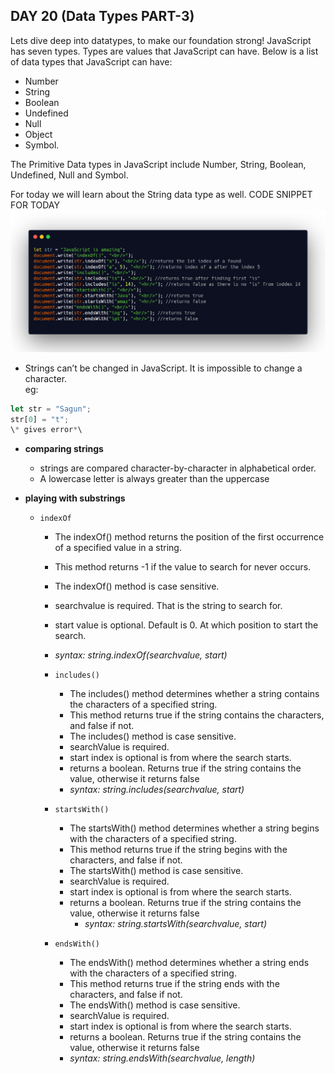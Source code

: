 ## DAY 20 (Data Types PART-3)

Lets dive deep into datatypes, to make our foundation strong!
JavaScript has seven types. Types are values that JavaScript can have. Below is a list of data types that JavaScript can have:

- Number
- String
- Boolean
- Undefined
- Null
- Object
- Symbol.

The Primitive Data types in JavaScript include Number, String, Boolean, Undefined, Null and Symbol.

For today we will learn about the String data type as well.
CODE SNIPPET FOR TODAY
![code snippet](codesnippet.png)

- Strings can’t be changed in JavaScript. It is impossible to change a character.  
  eg:

```js
let str = "Sagun";
str[0] = "t";
\* gives error*\
```

- **comparing strings**

  - strings are compared character-by-character in alphabetical order.
  - A lowercase letter is always greater than the uppercase

- **playing with substrings**

  - `indexOf`

    - The indexOf() method returns the position of the first occurrence of a specified value in a string.
    - This method returns -1 if the value to search for never occurs.
    - The indexOf() method is case sensitive.
    - searchvalue is required. That is the string to search for.
    - start value is optional. Default is 0. At which position to start the search.
    - _syntax: string.indexOf(searchvalue, start)_

    - `includes()`

      - The includes() method determines whether a string contains the characters of a specified string.
      - This method returns true if the string contains the characters, and false if not.
      - The includes() method is case sensitive.
      - searchValue is required.
      - start index is optional is from where the search starts.
      - returns a boolean. Returns true if the string contains the value, otherwise it returns false
      - _syntax: string.includes(searchvalue, start)_

    - `startsWith()`

      - The startsWith() method determines whether a string begins with the characters of a specified string.
      - This method returns true if the string begins with the characters, and false if not.
      - The startsWith() method is case sensitive.
      - searchValue is required.
      - start index is optional is from where the search starts.
      - returns a boolean. Returns true if the string contains the value, otherwise it returns false
        - _syntax: string.startsWith(searchvalue, start)_

    - `endsWith()`
      - The endsWith() method determines whether a string ends with the characters of a specified string.
      - This method returns true if the string ends with the characters, and false if not.
      - The endsWith() method is case sensitive.
      - searchValue is required.
      - start index is optional is from where the search starts.
      - returns a boolean. Returns true if the string contains the value, otherwise it returns false
      - _syntax: string.endsWith(searchvalue, length)_

